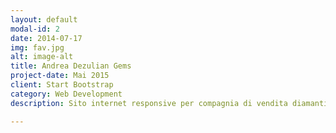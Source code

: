 ```yaml
---
layout: default
modal-id: 2
date: 2014-07-17
img: fav.jpg
alt: image-alt
title: Andrea Dezulian Gems
project-date: Mai 2015
client: Start Bootstrap
category: Web Development
description: Sito internet responsive per compagnia di vendita diamanti. Design flate intuitivo, progettato per una navigazione veloce. Sito internet <a href="http://andreadezulian.com">Andrea Dezulian Gems</a>.

---
```

